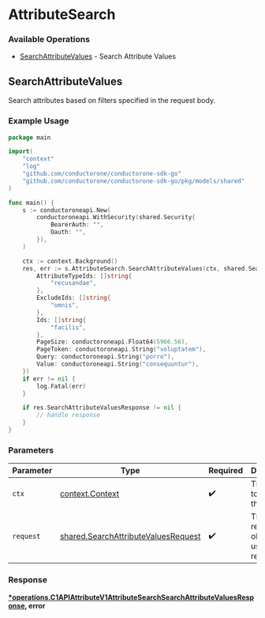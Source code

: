 # AttributeSearch

### Available Operations

* [SearchAttributeValues](#searchattributevalues) - Search Attribute Values

## SearchAttributeValues

Search attributes based on filters specified in the request body.

### Example Usage

```go
package main

import(
	"context"
	"log"
	"github.com/conductorone/conductorone-sdk-go"
	"github.com/conductorone/conductorone-sdk-go/pkg/models/shared"
)

func main() {
    s := conductoroneapi.New(
        conductoroneapi.WithSecurity(shared.Security{
            BearerAuth: "",
            Oauth: "",
        }),
    )

    ctx := context.Background()
    res, err := s.AttributeSearch.SearchAttributeValues(ctx, shared.SearchAttributeValuesRequest{
        AttributeTypeIds: []string{
            "recusandae",
        },
        ExcludeIds: []string{
            "omnis",
        },
        Ids: []string{
            "facilis",
        },
        PageSize: conductoroneapi.Float64(5966.56),
        PageToken: conductoroneapi.String("voluptatem"),
        Query: conductoroneapi.String("porro"),
        Value: conductoroneapi.String("consequuntur"),
    })
    if err != nil {
        log.Fatal(err)
    }

    if res.SearchAttributeValuesResponse != nil {
        // handle response
    }
}
```

### Parameters

| Parameter                                                                                  | Type                                                                                       | Required                                                                                   | Description                                                                                |
| ------------------------------------------------------------------------------------------ | ------------------------------------------------------------------------------------------ | ------------------------------------------------------------------------------------------ | ------------------------------------------------------------------------------------------ |
| `ctx`                                                                                      | [context.Context](https://pkg.go.dev/context#Context)                                      | :heavy_check_mark:                                                                         | The context to use for the request.                                                        |
| `request`                                                                                  | [shared.SearchAttributeValuesRequest](../../models/shared/searchattributevaluesrequest.md) | :heavy_check_mark:                                                                         | The request object to use for the request.                                                 |


### Response

**[*operations.C1APIAttributeV1AttributeSearchSearchAttributeValuesResponse](../../models/operations/c1apiattributev1attributesearchsearchattributevaluesresponse.md), error**

